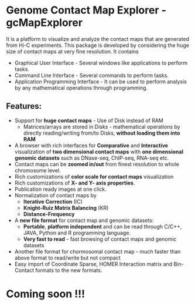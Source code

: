 # Genome Contact Map Explorer - gcMapExplorer

It is a platform to visualize and analyze the contact maps that are generated from Hi-C experiments. This package is developed by considering the huge size of contact maps at very fine resolution. It contains
  * Graphical User Interface - Several windows like applications to perform tasks.
  * Command Line Interface - Several commands to perform tasks.
  * Application Programming Interface - It can be used to perform analysis by any mathematical operations through programming.


## Features:
  * Support for **huge contact maps** - Use of Disk instead of RAM
    * Matrices/arrays are stored in Disks - mathematical operations by directly reading/writing from/to Disks, **without loading them into RAM**
  * A browser with rich interfaces for **Comparative** and **Interactive** visualization of **two dimensional contact maps** with **one dimensional genomic datasets** such as DNase-seq, ChIP-seq, RNA-seq etc.
  * Contact maps can be **zoomed in/out** from finest resolution to whole chromosome level. 
  * Rich customizations of **color scale for contact maps** visualization
  * Rich customizations of **X- and Y- axis properties**.
  * Publication ready images at one click.
  * Normalization of contact maps by 
    * **Iterative Correction** (IC)
    * **Knight-Ruiz Matrix Balancing** (KR)
    * **Distance-Frequency**
  * A **new file format** for contact map  and genomic datasets:
    * **Portable**, **platform independent** and can be read through C/C++, JAVA, Python and R programming language.
    * **Very fast to read** - fast browsing of contact maps and genomic datasets
  * Another file format for chormosomal contact map - much faster than above format to read/write but not compact
  * Easy import of Coordinate Sparse, HOMER Interaction matrix and Bin-Contact formats to the new formats.

# Coming soon !!!
  

